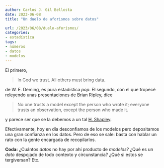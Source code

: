 ```yaml
---
author: Carlos J. Gil Bellosta
date: 2023-06-08
title: "Un duelo de aforismos sobre datos"

url: /2023/06/08/duelo-aforismos/
categories:
- estadística
tags:
- números
- datos
- modelos
---
```


El primero,

> In God we trust. All others must bring data.

de W. E. Deming, es pura estadística _pop_. El segundo, con el que tropecé releyendo unas presentaciones de Brian Ripley, dice

> No one trusts a model except the person who wrote it; everyone trusts an observation, except the person who made it.

y parece ser que se la debemos a un tal
[H. Shapley](https://en.wikipedia.org/wiki/Harlow_Shapley).

Efectivamente, hoy en día desconfiamos de los modelos pero depositamos una gran confianza en los datos. Pero de eso se sale: basta con hablar un rato con la gente encargada de recopilarlos.

**Coda:** ¿Cuántos _datos_ no hay por ahí producto de _modelos_? ¿Qué es un _dato_ despojado de todo contexto y circunstancia? ¿Qué si estos se tergiversan? Etc.
